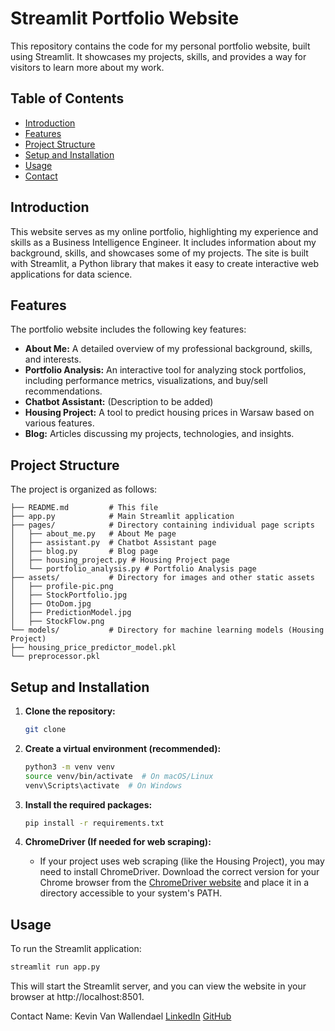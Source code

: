 # Streamlit Portfolio Website

This repository contains the code for my personal portfolio website, built using Streamlit. It showcases my projects, skills, and provides a way for visitors to learn more about my work.

## Table of Contents

* [Introduction](#introduction)
* [Features](#features)
* [Project Structure](#project-structure)
* [Setup and Installation](#setup-and-installation)
* [Usage](#usage)
* [Contact](#contact)

## Introduction

This website serves as my online portfolio, highlighting my experience and skills as a Business Intelligence Engineer. It includes information about my background, skills, and showcases some of my projects. The site is built with Streamlit, a Python library that makes it easy to create interactive web applications for data science.

## Features

The portfolio website includes the following key features:

* **About Me:** A detailed overview of my professional background, skills, and interests.
* **Portfolio Analysis:** An interactive tool for analyzing stock portfolios, including performance metrics, visualizations, and buy/sell recommendations.
* **Chatbot Assistant:** (Description to be added)
* **Housing Project:** A tool to predict housing prices in Warsaw based on various features.
* **Blog:** Articles discussing my projects, technologies, and insights.

## Project Structure

The project is organized as follows:

```
├── README.md         # This file
├── app.py            # Main Streamlit application
├── pages/            # Directory containing individual page scripts
│   ├── about_me.py   # About Me page
│   ├── assistant.py  # Chatbot Assistant page
│   ├── blog.py       # Blog page
│   ├── housing_project.py # Housing Project page
│   └── portfolio_analysis.py # Portfolio Analysis page
├── assets/           # Directory for images and other static assets
│   ├── profile-pic.png
│   ├── StockPortfolio.jpg
│   ├── OtoDom.jpg
│   ├── PredictionModel.jpg
│   ├── StockFlow.png
└── models/           # Directory for machine learning models (Housing Project)
├── housing_price_predictor_model.pkl
└── preprocessor.pkl
```

## Setup and Installation

1.  **Clone the repository:**

    ```bash
    git clone 
    ```

2.  **Create a virtual environment (recommended):**

    ```bash
    python3 -m venv venv
    source venv/bin/activate  # On macOS/Linux
    venv\Scripts\activate  # On Windows
    ```

3.  **Install the required packages:**

    ```bash
    pip install -r requirements.txt
    ```

4.  **ChromeDriver (If needed for web scraping):**

    * If your project uses web scraping (like the Housing Project), you may need to install ChromeDriver. Download the correct version for your Chrome browser from the [ChromeDriver website](https://chromedriver.chromium.org/downloads) and place it in a directory accessible to your system's PATH.

## Usage

To run the Streamlit application:

```bash
streamlit run app.py
```

This will start the Streamlit server, and you can view the website in your browser at http://localhost:8501.

Contact
Name: Kevin Van Wallendael
[LinkedIn](https://www.linkedin.com/in/kevin-van-wallendael/)
[GitHub](https://github.com/KevinVanWallendael)